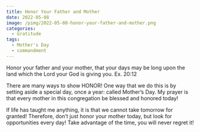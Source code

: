 ```yaml
---
title: Honor Your Father and Mother
date: 2022-05-08
image: /pimg/2022-05-08-honor-your-father-and-mother.png
categories:
  - Gratitude
tags:
  - Mother's Day
  - commandment
---
```


<p>Honor your father and your mother, that your days may be long upon the land which the Lord your God is giving you. Ex. 20:12 </p><p>There are many ways to show HONOR! One way that we do this is by setting aside a special day, once a year: called Mother’s Day. My prayer is that every mother in this congregation be blessed and honored today! </p><p> </p><p>If life has taught me anything, it is that we cannot take tomorrow for granted! Therefore, don’t just honor your mother today, but look for opportunities every day! Take advantage of the time, you will never regret it! </p>

